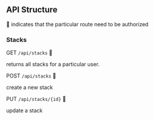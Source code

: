 ## API Structure

🔑 indicates that the particular route need to be authorized

### Stacks
GET `/api/stacks` 🔑

returns all stacks for a particular user.

POST `/api/stacks` 🔑

create a new stack

PUT `/api/stacks/{id}` 🔑

update a stack
